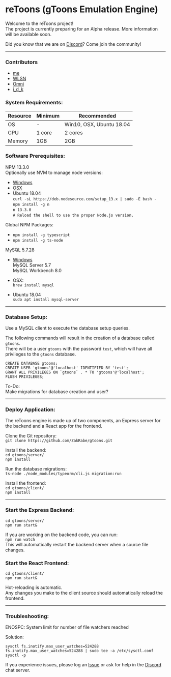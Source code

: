 # reToons (gToons Emulation Engine)

Welcome to the reToons project!  
The project is currently preparing for an Alpha release. More information will be available soon.


Did you know that we are on [Discord](https://discord.com/invite/W9Z9hSG)? Come join the community!

---

### Contributors
* [me](https://github.com/ZakRabe)
* [WLSN](https://github.com/WLSNprograms)
* [Omni](https://github.com/omnims)
* [i_d_k](https://github.com/AnujAsher)

### System Requirements:
Resource | Minimum | Recommended
--- | --- | ---
OS | - | Win10, OSX, Ubuntu 18.04
CPU | 1 core | 2 cores
Memory | 1GB | 2GB

### Software Prerequisites: 
NPM 13.3.0  
Optionally use NVM to manage node versions:
* [Windows](https://github.com/coreybutler/nvm-windows/releases)
* [OSX](https://github.com/nvm-sh/nvm)
* Ubuntu 18.04  
```curl -sL https://deb.nodesource.com/setup_13.x | sudo -E bash -```  
```npm install -g n```  
```n 13.3.0```  
```# Reload the shell to use the proper Node.js version.```

Global NPM Packages:
* `npm install -g typescript`
* `npm install -g ts-node`

MySQL 5.7.28
* [Windows](https://dev.mysql.com/downloads/installer/)  
MySQL Server 5.7  
MySQL Workbench 8.0

* OSX:  
```brew install mysql```

* Ubuntu 18.04  
```sudo apt install mysql-server```

---

### Database Setup:
Use a MySQL client to execute the database setup queries.

The following commands will result in the creation of a database called `gtoons`.  
There will be a user `gtoons` with the password `test`, which will have all privileges to the `gtoons` database.

```
CREATE DATABASE gtoons;
CREATE USER 'gtoons'@'localhost' IDENTIFIED BY 'test';
GRANT ALL PRIVILEGES ON `gtoons` . * TO 'gtoons'@'localhost';
FLUSH PRIVILEGES;
```

To-Do:  
Make migrations for database creation and user?

---

### Deploy Application:

The reToons engine is made up of two components, an Express server for the backend and a React app for the frontend.

Clone the Git repository:  
```git clone https://github.com/ZakRabe/gtoons.git```

Install the backend:  
```cd gtoons/server/```  
```npm install```

Run the database migrations:  
```ts-node ./node_modules/typeorm/cli.js migration:run```

Install the frontend:  
```cd gtoons/client/```  
````npm install````

---

### Start the Express Backend:  
```cd gtoons/server/```  
```npm run start&```

If you are working on the backend code, you can run:  
```npm run watch```  
This will automatically restart the backend server when a source file changes.

### Start the React Frontend:  
```cd gtoons/client/```  
```npm run start&```

Hot-reloading is automatic.  
Any changes you make to the client source should automatically reload the frontend.

---

### Troubleshooting:
 
ENOSPC: System limit for number of file watchers reached

Solution:  
```
sysctl fs.inotify.max_user_watches=524288
fs.inotify.max_user_watches=524288 | sudo tee -a /etc/sysctl.conf
sysctl -p
```

If you experience issues, please log an [Issue](https://github.com/ZakRabe/gtoons/issues) or ask for help in the [Discord](https://discord.com/invite/W9Z9hSG) chat server.
